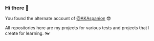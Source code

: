 ### Hi there 👋
You found the alternate account of [@AKAspanion](https://github.com/akaspanion) 😎

All repositories here are my projects for various tests and projects that I create for learning. 👓
